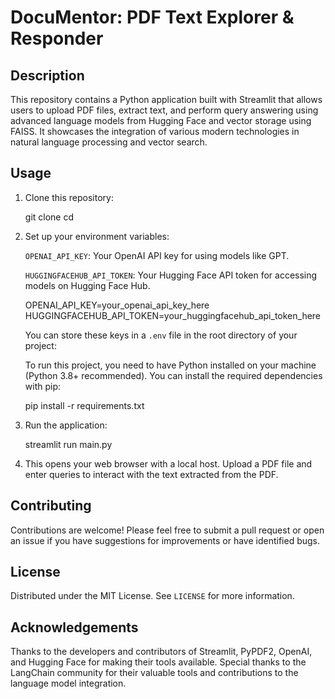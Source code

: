# DocuMentor: PDF Text Explorer & Responder

## Description
This repository contains a Python application built with Streamlit that allows users to upload PDF files, extract text, and perform query answering using advanced language models from Hugging Face and vector storage using FAISS. It showcases the integration of various modern technologies in natural language processing and vector search.


## Usage

1. Clone this repository:
   
   git clone <repository-url>
   cd <repository-name>
   

2. Set up your environment variables:

   `OPENAI_API_KEY`: Your OpenAI API key for using models like GPT.
   
   `HUGGINGFACEHUB_API_TOKEN`: Your Hugging Face API token for accessing models on Hugging Face Hub.

   OPENAI_API_KEY=your_openai_api_key_here
   HUGGINGFACEHUB_API_TOKEN=your_huggingfacehub_api_token_here

   You can store these keys in a `.env` file in the root directory of your project:

   To run this project, you need to have Python installed on your machine (Python 3.8+ recommended). You can install the required dependencies with pip:

   pip install -r requirements.txt

3. Run the application:

   streamlit run main.py

4. This opens your web browser with a local host. Upload a PDF file and enter queries to interact with the text extracted from the PDF.

## Contributing

Contributions are welcome! Please feel free to submit a pull request or open an issue if you have suggestions for improvements or have identified bugs.

## License

Distributed under the MIT License. See `LICENSE` for more information.

## Acknowledgements

Thanks to the developers and contributors of Streamlit, PyPDF2, OpenAI, and Hugging Face for making their tools available.
Special thanks to the LangChain community for their valuable tools and contributions to the language model integration.
